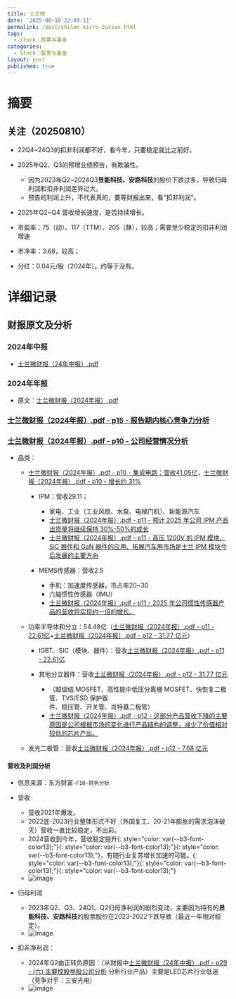 ```yaml
---
title: 士兰微
date: '2025-08-10 22:09:11'
permalink: /post/shilan-micro-2uvsax.html
tags:
  - stock｜股票与基金
categories:
  - Stock｜股票与基金
layout: post
published: true
---
```






# 摘要

## 关注（20250810）

- 22Q4~24Q3的扣非利润都不好，<span data-type="text" style="color: var(--b3-font-color13);">看今年，只要稳定</span>就比之前<span data-type="text" style="color: var(--b3-font-color13);">好</span>。
- 2025年Q2、Q3的预增业绩预告，有欺骗性。

  - 因为2023年Q2~2024Q3**昱能科技、安路科技**的股价下跌过多，导致归母利润和扣非利润差异过大。
  - 预告的利润上升，不代表真的，要等财报出来，看“扣非利润”。
- 2025年Q2~Q4 营收增长速度，是否持续增长。
- 市盈率：75（动）、117（TTM）、205（静），<span data-type="text" style="color: var(--b3-font-color13);">较高</span>；需要至少稳定的<span data-type="text" style="color: var(--b3-font-color13);">扣非利润增速</span>
- 市净率：3.68，<span data-type="text" style="color: var(--b3-font-color13);">较高</span>；
- 分红：0.04元/股（2024年）。<span data-type="text" style="color: var(--b3-font-color13);">约等于没有。</span>

# 详细记录

## 财报原文及分析

### 2024年中报

- [士兰微财报（24年中报）.pdf](assets/士兰微财报（24年中报）-20250810223537-3xudisp.pdf)

### 2024年年报

- 原文：[士兰微财报（2024年报）.pdf](assets/士兰微财报（2024年报）-20250811094918-yyj07cl.pdf)

### [士兰微财报（2024年报）.pdf - p15 - 报告期内核心竞争力分析](assets/士兰微财报（2024年报）-20250811094918-yyj07cl.pdf#page=15)

### [士兰微财报（2024年报）.pdf - p10 - 公司经营情况分析](assets/士兰微财报（2024年报）-20250811094918-yyj07cl.pdf#page=10)

- 品类：

  - [士兰微财报（2024年报）.pdf - p10 - 集成电路：营收41.05亿](assets/士兰微财报（2024年报）-20250811094918-yyj07cl.pdf#page=10)，[士兰微财报（2024年报）.pdf - p10 - 增长约 31%](assets/士兰微财报（2024年报）-20250811094918-yyj07cl.pdf#page=10)

    - IPM：营收29.11；

      - 家电、工业（工业风扇、水泵、电梯门机）、新能源汽车
      - [士兰微财报（2024年报）.pdf - p11 - 预计 2025 年公司 IPM 产品出货量将继续保持 30%-50%的成长](assets/士兰微财报（2024年报）-20250811094918-yyj07cl.pdf#page=11)
      - [士兰微财报（2024年报）.pdf - p11 - 高压 1200V 的 IPM 模块、SiC 器件和 GaN 器件的应用、拓展汽车用市场是士兰 IPM 模块今后发展的主要方向](assets/士兰微财报（2024年报）-20250811094918-yyj07cl.pdf#page=11)
    - MEMS传感器：营收2.5

      - 手机：加速度传感器，市占率20~30
      - 六轴惯性传感器（IMU）
      - [士兰微财报（2024年报）.pdf - p11 -  2025 年公司惯性传感器产品的营收将实现约一倍的增长。](assets/士兰微财报（2024年报）-20250811094918-yyj07cl.pdf#page=11)
  - 功率半导体和分立：54.48亿（[士兰微财报（2024年报）.pdf - p11 - 22.61亿](assets/士兰微财报（2024年报）-20250811094918-yyj07cl.pdf#page=11)+[士兰微财报（2024年报）.pdf - p12 - 31.77 亿元](assets/士兰微财报（2024年报）-20250811094918-yyj07cl.pdf#page=12)）

    - IGBT、SIC（模块、器件）：营收[士兰微财报（2024年报）.pdf - p11 - 22.61亿](assets/士兰微财报（2024年报）-20250811094918-yyj07cl.pdf#page=11)
    - 其他分立器件：营收[士兰微财报（2024年报）.pdf - p12 -  31.77 亿元](assets/士兰微财报（2024年报）-20250811094918-yyj07cl.pdf#page=12)

      - （超级结 MOSFET、高性能中低压分离栅 MOSFET、快恢复二极管、TVS/ESD 保护器  
        件、稳压管、开关管、肖特基二极管）
      - [士兰微财报（2024年报）.pdf - p12 - 这部分产品营收下降的主要原因是公司根据市场的变化进行产品结构的调整，减少了价值相对较低的芯片产出。](assets/士兰微财报（2024年报）-20250811094918-yyj07cl.pdf#page=12)
  - 发光二极管：营收[士兰微财报（2024年报）.pdf - p12 -  7.68 亿元](assets/士兰微财报（2024年报）-20250811094918-yyj07cl.pdf#page=12)

#### 营收及利润分析

- 信息来源：东方财富-`F10-财务分析`​
- 营收

  - 营收2021年爆发。
  - 2022底-2023行业整体形式不好（外国复工、20-21年膨胀的需求泡沫破灭）营收一直比较稳定，不出彩。
  - 2024营收到今年，营收<span data-type="text" style="color: var(--b3-font-color13);">稳定提升</span>{: style="color: var(--b3-font-color13);"}{: style="color: var(--b3-font-color13);"}{: style="color: var(--b3-font-color13);"}，<span data-type="text" style="color: var(--b3-font-color13);">有随行业复苏增长加速的可能。</span>{: style="color: var(--b3-font-color13);"}{: style="color: var(--b3-font-color13);"}{: style="color: var(--b3-font-color13);"}
  - ![image](https://cdn.jsdelivr.net/gh/neilChenXie/ChenVideo/pic/image-20250811115037-zbq37om.png)
- 归母利润

  - 2023年Q2、Q3、24Q1、Q2归母净利润的剧烈变动，主要因为持有的**昱能科技、安路科技**的股票股价在2023-2022下跌导致（最近一年相对稳定）。
  - ![image](https://cdn.jsdelivr.net/gh/neilChenXie/ChenVideo/pic/image-20250811124020-qc1rlqi.png)
- 扣非净利润：

  - 2024年Q2由正转负原因：（从财报中[士兰微财报（24年中报）.pdf - p29 - (六) 主要控股参股公司分析](assets/士兰微财报（24年中报）-20250810223537-3xudisp.pdf#page=29) 分析行业产品）主要是LED芯片行业低迷（竞争对手：三安光电）
  - ![image](https://cdn.jsdelivr.net/gh/neilChenXie/ChenVideo/pic/image-20250810231753-le1lu5t.png)
